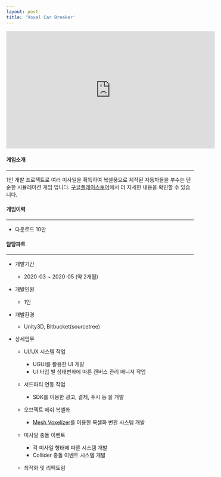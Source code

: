 ```yaml
---
layout: post
title: 'Voxel Car Breaker'
---
```


<iframe width="560" height="315" src="https://www.youtube.com/embed/fyz2SSnNS2A" title="YouTube video player" frameborder="0" allow="accelerometer; autoplay; clipboard-write; encrypted-media; gyroscope; picture-in-picture" allowfullscreen></iframe>


#### 게임소개

----------------------------

1인 개발 프로젝트로 여러 미사일을 획득하여 복셀풍으로 제작된 자동차들을 부수는 단순한 시뮬레이션 게임 입니다. <a href="https://play.google.com/store/apps/details?id=com.DokD.VoxelCarBreaker" target="_blank">구글플레이스토어</a>에서 더 자세한 내용을 확인할 수 있습니다.

#### 게임이력

------------------------------

- 다운로드 10만 

#### 담당파트

----------------------------

* 개발기간
  * 2020-03 ~ 2020-05 (약 2개월)

* 개발인원
  * 1인

* 개발환경
  * Unity3D, Bitbucket(sourcetree)

* 상세업무
  * UI/UX 시스템 작업 
    * UGUI를 활용한 UI 개발
    * UI 타입 별 상태변화에 따른 캔버스 관리 매니저 작업

  * 서드파티 연동 작업
    * SDK를 이용한 광고, 결제, 푸시 등 을 개발
    
  * 오브젝트 메쉬 복셀화
    * <a href="https://assetstore.unity.com/packages/tools/utilities/mesh-voxelizer-150233" target="_blank">Mesh Voxelizer</a>를 이용한 복셀화 변환 시스템 개발
  
  * 미사일 충돌 이벤트
    * 각 미사일 형태에 따른 시스템 개발
    * Collider 충돌 이벤트 시스템 개발
    
  * 최적화 및 리팩토링